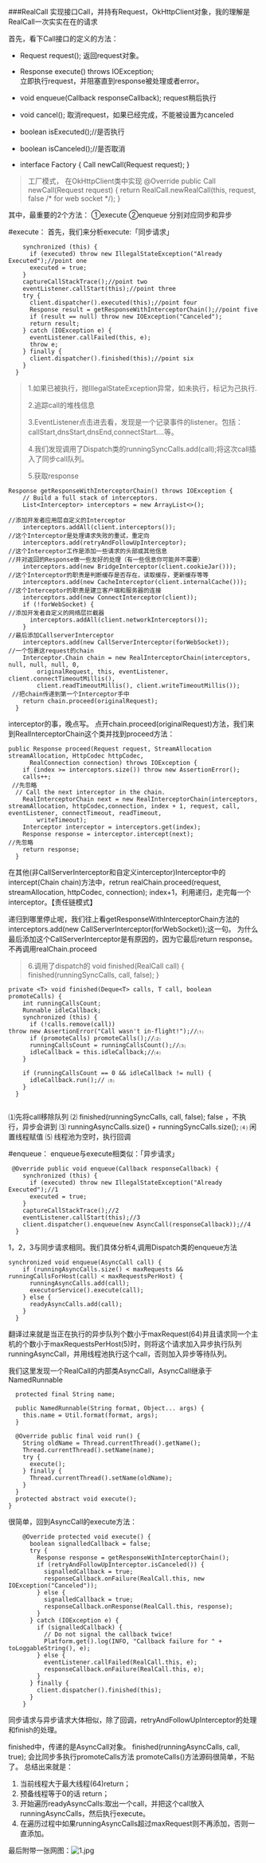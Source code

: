 ###RealCall 实现接口Call，并持有Request，OkHttpClient对象，我的理解是RealCall一次实实在在的请求


首先，看下Call接口的定义的方法：

- Request request();
返回request对象。

- Response execute() throws IOException;  
立即执行request，并阻塞直到response被处理或者error。

- void enqueue(Callback responseCallback);
request稍后执行

- void cancel();
取消request，如果已经完成，不能被设置为canceled

- boolean isExecuted();//是否执行

- boolean isCanceled();//是否取消

- interface Factory {
    Call newCall(Request request);
  }
>工厂模式， 在OkHttpClient类中实现
@Override public Call newCall(Request request) {
    return RealCall.newRealCall(this, request, false /* for web socket */);
  }



其中，最重要的2个方法：
 ①execute ②enqueue 分别对应同步和异步

#execute：
首先，我们来分析execute:「同步请求」

```@Override public Response execute() throws IOException {
    synchronized (this) {
      if (executed) throw new IllegalStateException("Already Executed");//point one
      executed = true;
    }
    captureCallStackTrace();//point two
    eventListener.callStart(this);//point three
    try {
      client.dispatcher().executed(this);//point four
      Response result = getResponseWithInterceptorChain();//point five
      if (result == null) throw new IOException("Canceled");
      return result;
    } catch (IOException e) {
      eventListener.callFailed(this, e);
      throw e;
    } finally {
      client.dispatcher().finished(this);//point six
    }
  }
```

> 1.如果已被执行，抛IllegalStateException异常，如未执行，标记为己执行.
> 
> 2.追踪call的堆栈信息
> 
> 3.EventListener点击进去看，发现是一个记录事件的listener。包括：callStart,dnsStart,dnsEnd,connectStart....等。
> 
> 4.我们发现调用了Dispatch类的runningSyncCalls.add(call);将这次call插入了同步call队列。
> 
> 5.获取response

```
Response getResponseWithInterceptorChain() throws IOException {
    // Build a full stack of interceptors.
    List<Interceptor> interceptors = new ArrayList<>();

//添加开发者应用层自定义的Interceptor
    interceptors.addAll(client.interceptors());
//这个Interceptor是处理请求失败的重试，重定向 
    interceptors.add(retryAndFollowUpInterceptor);
//这个Interceptor工作是添加一些请求的头部或其他信息
//并对返回的Response做一些友好的处理（有一些信息你可能并不需要）
    interceptors.add(new BridgeInterceptor(client.cookieJar()));
//这个Interceptor的职责是判断缓存是否存在，读取缓存，更新缓存等等
    interceptors.add(new CacheInterceptor(client.internalCache()));
//这个Interceptor的职责是建立客户端和服务器的连接
    interceptors.add(new ConnectInterceptor(client));
    if (!forWebSocket) {
//添加开发者自定义的网络层拦截器
      interceptors.addAll(client.networkInterceptors());
    }
//最后添加CallserverInterceptor
    interceptors.add(new CallServerInterceptor(forWebSocket));
//一个包裹这request的chain
    Interceptor.Chain chain = new RealInterceptorChain(interceptors, null, null, null, 0,
        originalRequest, this, eventListener, client.connectTimeoutMillis(),
        client.readTimeoutMillis(), client.writeTimeoutMillis());
 //把chain传递到第一个Interceptor手中
    return chain.proceed(originalRequest);
  }
```

interceptor的事，晚点写。
点开chain.proceed(originalRequest)方法，我们来到RealInterceptorChain这个类并找到proceed方法：

```
public Response proceed(Request request, StreamAllocation streamAllocation, HttpCodec httpCodec,
      RealConnection connection) throws IOException {
    if (index >= interceptors.size()) throw new AssertionError();
    calls++;
 //先忽略
  // Call the next interceptor in the chain.
    RealInterceptorChain next = new RealInterceptorChain(interceptors, streamAllocation, httpCodec,connection, index + 1, request, call, eventListener, connectTimeout, readTimeout,
        writeTimeout);
    Interceptor interceptor = interceptors.get(index);
    Response response = interceptor.intercept(next);
//先忽略
    return response;
  }
```

在其他(非CallServerInterceptor和自定义interceptor)Interceptor中的intercept(Chain chain)方法中，retrun realChain.proceed(request, streamAllocation, httpCodec, connection);  index+1，利用递归，走完每一个interceptor。【责任链模式】

递归到哪里停止呢，我们往上看getResponseWithInterceptorChain方法的  interceptors.add(new CallServerInterceptor(forWebSocket));这一句。
为什么最后添加这个CallServerInterceptor是有原因的，因为它最后return response。不再调用realChain.proceed
 
> 
> 6.调用了dispatch的 void finished(RealCall call) {
    finished(runningSyncCalls, call, false);
  }

```
private <T> void finished(Deque<T> calls, T call, boolean promoteCalls) {
    int runningCallsCount;
    Runnable idleCallback;
    synchronized (this) {
      if (!calls.remove(call)) 
throw new AssertionError("Call wasn't in-flight!");//⑴
      if (promoteCalls) promoteCalls();//⑵ 
      runningCallsCount = runningCallsCount();//⑶ 
      idleCallback = this.idleCallback;//⑷
    }

    if (runningCallsCount == 0 && idleCallback != null) {
      idleCallback.run();// ⑸
    }
  }
  
```
⑴先将call移除队列
⑵ finished(runningSyncCalls, call, false);
false ，不执行，异步会讲到
⑶ runningAsyncCalls.size() + runningSyncCalls.size();
⑷ 闲置线程赋值
⑸ 线程池为空时，执行回调

#enqueue：
enqueue与execute相类似：「异步请求」

```
 @Override public void enqueue(Callback responseCallback) {
    synchronized (this) {
      if (executed) throw new IllegalStateException("Already Executed");//1
      executed = true;
    }
    captureCallStackTrace();//2
    eventListener.callStart(this);//3
    client.dispatcher().enqueue(new AsyncCall(responseCallback));//4
  }
```

1，2，3与同步请求相同。我们具体分析4,调用Dispatch类的enqueue方法


```
synchronized void enqueue(AsyncCall call) {
    if (runningAsyncCalls.size() < maxRequests && runningCallsForHost(call) < maxRequestsPerHost) {
      runningAsyncCalls.add(call);
      executorService().execute(call);
    } else {
      readyAsyncCalls.add(call);
    }
  }
```
翻译过来就是当正在执行的异步队列个数小于maxRequest(64)并且请求同一个主机的个数小于maxRequestsPerHost(5)时，则将这个请求加入异步执行队列runningAsyncCall，并用线程池执行这个call，否则加入异步等待队列。

我们这里发现一个RealCall的内部类AsyncCall，AsyncCall继承于NamedRunnable

```public abstract class NamedRunnable implements Runnable {
  protected final String name;

  public NamedRunnable(String format, Object... args) {
    this.name = Util.format(format, args);
  }

  @Override public final void run() {
    String oldName = Thread.currentThread().getName();
    Thread.currentThread().setName(name);
    try {
      execute();
    } finally {
      Thread.currentThread().setName(oldName);
    }
  }
  protected abstract void execute();
}
```

很简单，回到AsyncCall的execute方法：

```
    @Override protected void execute() {
      boolean signalledCallback = false;
      try {
        Response response = getResponseWithInterceptorChain();
        if (retryAndFollowUpInterceptor.isCanceled()) {
          signalledCallback = true;
          responseCallback.onFailure(RealCall.this, new IOException("Canceled"));
        } else {
          signalledCallback = true;
          responseCallback.onResponse(RealCall.this, response);
        }
      } catch (IOException e) {
        if (signalledCallback) {
          // Do not signal the callback twice!
          Platform.get().log(INFO, "Callback failure for " + toLoggableString(), e);
        } else {
          eventListener.callFailed(RealCall.this, e);
          responseCallback.onFailure(RealCall.this, e);
        }
      } finally {
        client.dispatcher().finished(this);
      }
    }
```    
同步请求与异步请求大体相似，除了回调，retryAndFollowUpInterceptor的处理和finish的处理。

finished中，传递的是AsyncCall对象。 finished(runningAsyncCalls, call, true);
会比同步多执行promoteCalls方法
promoteCalls()方法源码很简单，不贴了。
总结出来就是：

1. 当前线程大于最大线程(64)return；
2. 预备线程等于0的话 return；
3. 开始遍历readyAsyncCalls:取出一个call，并把这个call放入runningAsyncCalls，然后执行execute。
4. 在遍历过程中如果runningAsyncCalls超过maxRequest则不再添加，否则一直添加。


最后附带一张网图：![1.jpg][1]

[1]:https://github.com/DingoDemon/AndroidNotes/blob/master/%E5%AE%89%E5%8D%93%E4%BC%98%E7%A7%80%E6%A1%86%E6%9E%B6%E6%BA%90%E7%A0%81%E9%98%85%E8%AF%BB%E7%AC%94%E8%AE%B0/realcall.png

























